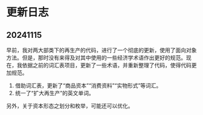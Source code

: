 # 更新日志

## 20241115

早前，我对两大部类下的再生产的代码，进行了一个彻底的更新，使用了面向对象方法。但是，那时没有来得及对其中使用的一些经济学术语作出更好的规范。现在，我依据之前的词汇表项目，更新了一些术语，并重新整理了代码，使得代码更加规范。

1. 借助词汇表，更新了“商品资本”“消费资料”“实物形式”等词汇。
2. 统一了“扩大再生产”的英文单词。

另外，关于资本形态之划分和枚举，可能还可以优化。
